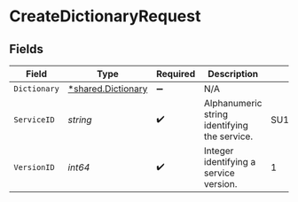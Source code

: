 # CreateDictionaryRequest


## Fields

| Field                                                   | Type                                                    | Required                                                | Description                                             | Example                                                 |
| ------------------------------------------------------- | ------------------------------------------------------- | ------------------------------------------------------- | ------------------------------------------------------- | ------------------------------------------------------- |
| `Dictionary`                                            | [*shared.Dictionary](../../models/shared/dictionary.md) | :heavy_minus_sign:                                      | N/A                                                     |                                                         |
| `ServiceID`                                             | *string*                                                | :heavy_check_mark:                                      | Alphanumeric string identifying the service.            | SU1Z0isxPaozGVKXdv0eY                                   |
| `VersionID`                                             | *int64*                                                 | :heavy_check_mark:                                      | Integer identifying a service version.                  | 1                                                       |